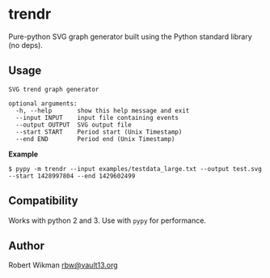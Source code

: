 # trendr
Pure-python SVG graph generator built using the Python standard library (no deps).

Usage
---
```
SVG trend graph generator

optional arguments:
  -h, --help       show this help message and exit
  --input INPUT    input file containing events
  --output OUTPUT  SVG output file
  --start START    Period start (Unix Timestamp)
  --end END        Period end (Unix Timestamp)
```


**Example**
```
$ pypy -m trendr --input examples/testdata_large.txt --output test.svg --start 1428997804 --end 1429602499
```

Compatibility
---
Works with python 2 and 3. Use with `pypy` for performance. 


Author
---
Robert Wikman <rbw@vault13.org>
